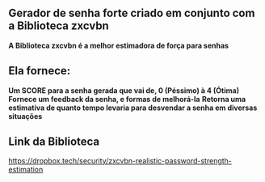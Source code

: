 ## Gerador de senha forte criado em conjunto com a Biblioteca zxcvbn

**A Biblioteca zxcvbn é a melhor estimadora de força para senhas**

## Ela fornece:

**Um SCORE para a senha gerada que vai de, 0 (Péssimo) à 4 (Ótima)**
**Fornece um feedback da senha, e formas de melhorá-la**
**Retorna uma estimativa de quanto tempo levaria para desvendar a senha em diversas situações**

## Link da Biblioteca

https://dropbox.tech/security/zxcvbn-realistic-password-strength-estimation